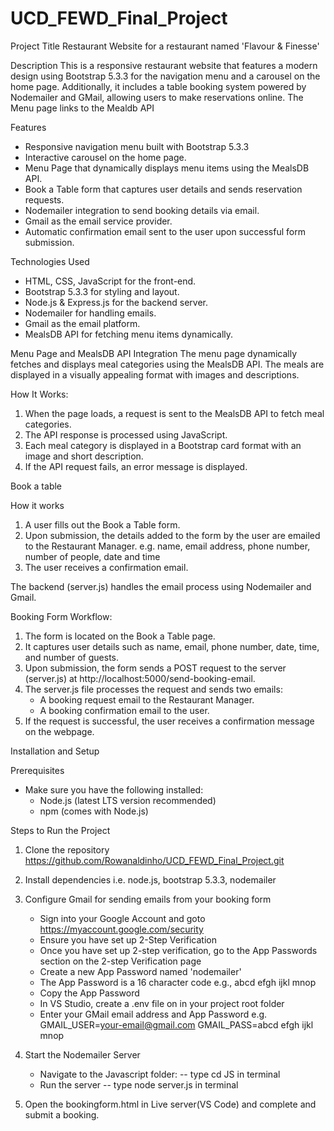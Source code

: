 # UCD_FEWD_Final_Project

Project Title
Restaurant Website for a restaurant named 'Flavour & Finesse'

Description
This is a responsive restaurant website that features a modern design using Bootstrap 5.3.3 for the navigation menu and a carousel on the home page. Additionally, it includes a table booking system powered by Nodemailer and GMail, allowing users to make reservations online. The Menu page links to the Mealdb API

Features

- Responsive navigation menu built with Bootstrap 5.3.3
- Interactive carousel on the home page.
- Menu Page that dynamically displays menu items using the MealsDB API.
- Book a Table form that captures user details and sends reservation requests.
- Nodemailer integration to send booking details via email.
- Gmail as the email service provider.
- Automatic confirmation email sent to the user upon successful form submission.

Technologies Used
- HTML, CSS, JavaScript for the front-end.
- Bootstrap 5.3.3 for styling and layout.
- Node.js & Express.js for the backend server.
- Nodemailer for handling emails.
- Gmail as the email platform.
- MealsDB API for fetching menu items dynamically.

Menu Page and MealsDB API Integration
  The menu page dynamically fetches and displays meal categories using the MealsDB API. The meals are displayed in a visually appealing format with images and descriptions.

  How It Works:

  1. When the page loads, a request is sent to the MealsDB API to fetch meal categories.
  2. The API response is processed using JavaScript.
  3. Each meal category is displayed in a Bootstrap card format with an image and short description.
  4. If the API request fails, an error message is displayed.
 
Book a table

  How it works
  1. A user fills out the Book a Table form.
  2. Upon submission, the details added to the form by the user are emailed to the Restaurant Manager. e.g. name, email address, phone number, number of people, date and time
  3. The user receives a confirmation email.

  The backend (server.js) handles the email process using Nodemailer and Gmail.

  Booking Form Workflow:

  1. The form is located on the Book a Table page.
  2. It captures user details such as name, email, phone number, date, time, and number of guests.
  3. Upon submission, the form sends a POST request to the server (server.js) at http://localhost:5000/send-booking-email.
  4. The server.js file processes the request and sends two emails:
      - A booking request email to the Restaurant Manager.
      - A booking confirmation email to the user.
  5. If the request is successful, the user receives a confirmation message on the webpage.

Installation and Setup

Prerequisites
- Make sure you have the following installed:
    - Node.js (latest LTS version recommended)
    - npm (comes with Node.js)

Steps to Run the Project

1. Clone the repository https://github.com/Rowanaldinho/UCD_FEWD_Final_Project.git 
2. Install dependencies i.e. node.js, bootstrap 5.3.3, nodemailer
3. Configure Gmail for sending emails from your booking form
    - Sign into your Google Account and goto https://myaccount.google.com/security
    - Ensure you have set up 2-Step Verification 
    - Once you have set up 2-step verification, go to the App Passwords section on the 2-step Verification page 
    - Create a new App Password named 'nodemailer'
    - The App Password is a 16 character code e.g., abcd efgh ijkl mnop
    - Copy the App Password
    - In VS Studio, create a .env file on in your project root folder 
    - Enter your GMail email address and App Password 
      e.g. 
      GMAIL_USER=your-email@gmail.com
      GMAIL_PASS=abcd efgh ijkl mnop  
    
4. Start the Nodemailer Server
    - Navigate to the Javascript folder: 
      -- type cd JS in terminal
    - Run the server
      -- type node server.js in terminal

5. Open the bookingform.html in Live server(VS Code) and complete and submit a booking. 


